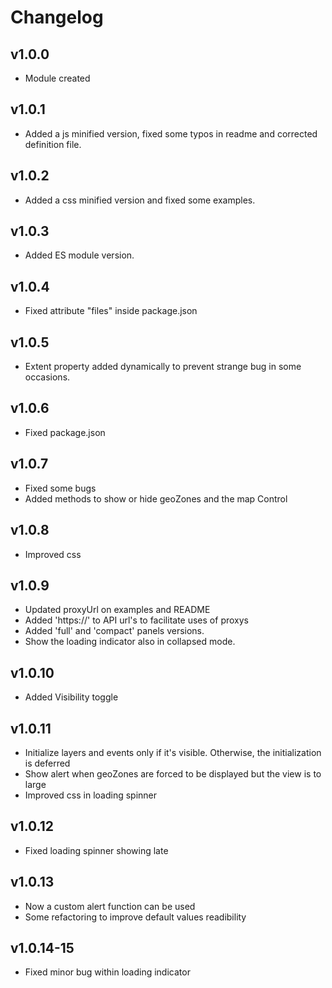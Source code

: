 # Changelog

## v1.0.0

* Module created

## v1.0.1

* Added a js minified version, fixed some typos in readme and corrected definition file.

## v1.0.2

* Added a css minified version and fixed some examples.

## v1.0.3

* Added ES module version.

## v1.0.4

* Fixed attribute "files" inside package.json

## v1.0.5

* Extent property added dynamically to prevent strange bug in some occasions.

## v1.0.6

* Fixed package.json

## v1.0.7

* Fixed some bugs
* Added methods to show or hide geoZones and the map Control

## v1.0.8

* Improved css

## v1.0.9

* Updated proxyUrl on examples and README
* Added 'https://' to API url's to facilitate uses of proxys
* Added 'full' and 'compact' panels versions.
* Show the loading indicator also in collapsed mode.

## v1.0.10
* Added Visibility toggle

## v1.0.11
* Initialize layers and events only if it's visible. Otherwise, the initialization is deferred
* Show alert when geoZones are forced to be displayed but the view is to large
* Improved css in loading spinner

## v1.0.12
* Fixed loading spinner showing late

## v1.0.13
* Now a custom alert function can be used
* Some refactoring to improve default values readibility

## v1.0.14-15
* Fixed minor bug within loading indicator